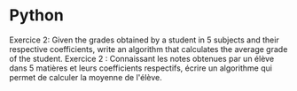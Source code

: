 # Python
Exercice 2:
Given the grades obtained by a student in 5 subjects and their respective coefficients, write an algorithm that calculates the average grade of the student.
Exercice 2 :
Connaissant les notes obtenues par un élève dans 5 matières et leurs coefficients respectifs, écrire un algorithme qui permet de calculer la moyenne de l'élève.
